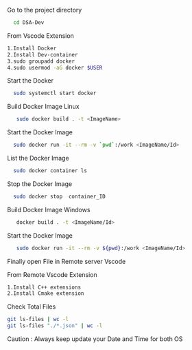 Go to the project directory

```bash
  cd DSA-Dev
```

From Vscode Extension
 ```bash
 1.Install Docker
 2.Install Dev-container
 3.sudo groupadd docker
 4.sudo usermod -aG docker $USER
 ```

Start the Docker

```bash
  sudo systemctl start docker
```

Build Docker Image Linux

```bash
   sudo docker build . -t <ImageName>
```

Start the Docker Image

```bash
  sudo docker run -it --rm -v `pwd`:/work <ImageName/Id>
```

List the Docker Image

```bash
  sudo docker container ls
```

Stop the Docker Image

```bash
  sudo docker stop  container_ID
```


Build Docker Image Windows

```bash
   docker build . -t <ImageName/Id>
```

Start the Docker Image

```bash
   sudo docker run -it --rm -v ${pwd}:/work <ImageName/Id>
```



Finally open File in Remote server Vscode

From Remote Vscode Extension
 ```bash
 1.Install C++ extensions
 2.Install Cmake extension
 ```

Check Total Files
 ```bash
git ls-files | wc -l
git ls-files "./*.json" | wc -l
 ```


 Caution : Always keep update your Date and Time for both OS
